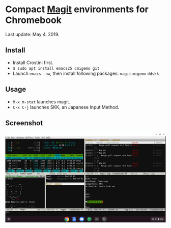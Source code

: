 # Compact [Magit](https://magit.vc) environments for Chromebook

Last update: May 4, 2019.

## Install

- Install Crostini first.
- `$ sudo apt install emacs25 cmigemo git`
- Launch `emacs -nw`, then install following packages: `magit` `migemo` `ddskk`

## Usage
- `M-x m-stat` launches magit.
- `C-x C-j` launches SKK, an Japanese Input Method.

## Screenshot

![Screenshot](./img/ss.png)